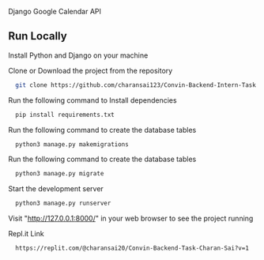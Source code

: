 
Django Google Calendar API

## Run Locally

Install Python and Django on your machine

Clone or Download the project from the repository

```bash
  git clone https://github.com/charansai123/Convin-Backend-Intern-Task.git
```

Run the following command to Install dependencies

```bash
  pip install requirements.txt
```
Run the following command to create the database tables

```bash
  python3 manage.py makemigrations
```
Run the following command to create the database tables

```bash
  python3 manage.py migrate
```
Start the development server

```bash
  python3 manage.py runserver
```
Visit "http://127.0.0.1:8000/" in your web browser to see the project running

Repl.it Link 
```bash
  https://replit.com/@charansai20/Convin-Backend-Task-Charan-Sai?v=1
```

